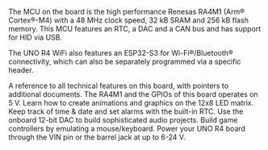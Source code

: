 <FeatureDescription>

The MCU on the board is the high performance Renesas RA4M1 (Arm® Cortex®-M4) with a 48 MHz clock speed, 32 kB SRAM and 256 kB flash memory. This MCU features an RTC, a DAC and a CAN bus and has support for HID via USB.

The UNO R4 WiFi also features an ESP32-S3 for Wi-Fi®/Bluetooth® connectivity, which can also be separately programmed via a specific header.

</FeatureDescription>

<FeatureList>

<Feature title="Cheat Sheet" image="uno-form-factor">
A reference to all technical features on this board, with pointers to additional documents.
<FeatureLink title="Cheat Sheet" url="/tutorials/uno-r4-wifi/cheat-sheet"/>
</Feature>

<Feature title="5 V Operating Voltage" image="power">
The RA4M1 and the GPIOs of this board operates on 5 V.
</Feature>

<Feature title="LED Matrix" image="led">
Learn how to create animations and graphics on the 12x8 LED matrix.
<FeatureLink title="LED Matrix Guide" url="/tutorials/uno-r4-wifi/led-matrix"/>
</Feature>

<Feature title="Real-Time Clock (RTC)" image="mcu">
Keep track of time & date and set alarms with the built-in RTC.
<FeatureLink title="Documentation" url="/tutorials/uno-r4-wifi/rtc"/>
</Feature>

<Feature title="Digital-to-Analog Converter (DAC)" image="mcu">
Use the onboard 12-bit DAC to build sophisticated audio projects.
<FeatureLink title="Documentation" url="/tutorials/uno-r4-wifi/dac"/>
</Feature>

<Feature title="Mouse/Keyboard Emulation (HID)" image="usb">
Build game controllers by emulating a mouse/keyboard.
<FeatureLink title="Documentation" url="/tutorials/uno-r4-wifi/usb-hid"/>
</Feature>

<Feature title="Input Voltage" image="power">
Power your UNO R4 board through the VIN pin or the barrel jack at up to 6-24 V.
</Feature>

</FeatureList>
